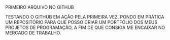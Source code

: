 PRIMEIRO ARQUIVO NO GITHUB

TESTANDO O GITHUB EM AÇÃO PELA PRIMEIRA VEZ, PONDO EM PRÁTICA UM REPOSITÓRIO PARA QUE POSSO CRIAR UM PORTFÓLIO DOS MEUS PROJETOS DE PROGRAMAÇÃO, A FIM DE QUE CONSIGA ME ENCAIXAR NO MERCADO DE TRABALHO.